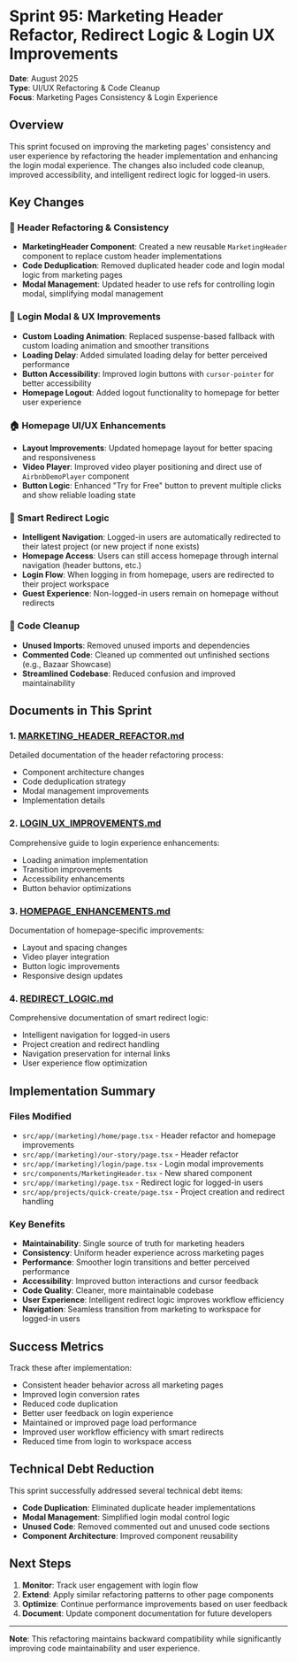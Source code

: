 # Sprint 95: Marketing Header Refactor, Redirect Logic & Login UX Improvements

**Date**: August 2025  
**Type**: UI/UX Refactoring & Code Cleanup  
**Focus**: Marketing Pages Consistency & Login Experience

## Overview

This sprint focused on improving the marketing pages' consistency and user experience by refactoring the header implementation and enhancing the login modal experience. The changes also included code cleanup, improved accessibility, and intelligent redirect logic for logged-in users.

## Key Changes

### 🎯 Header Refactoring & Consistency

- **MarketingHeader Component**: Created a new reusable `MarketingHeader` component to replace custom header implementations
- **Code Deduplication**: Removed duplicated header code and login modal logic from marketing pages
- **Modal Management**: Updated header to use refs for controlling login modal, simplifying modal management

### 🔐 Login Modal & UX Improvements

- **Custom Loading Animation**: Replaced suspense-based fallback with custom loading animation and smoother transitions
- **Loading Delay**: Added simulated loading delay for better perceived performance
- **Button Accessibility**: Improved login buttons with `cursor-pointer` for better accessibility
- **Homepage Logout**: Added logout functionality to homepage for better user experience

### 🏠 Homepage UI/UX Enhancements

- **Layout Improvements**: Updated homepage layout for better spacing and responsiveness
- **Video Player**: Improved video player positioning and direct use of `AirbnbDemoPlayer` component
- **Button Logic**: Enhanced "Try for Free" button to prevent multiple clicks and show reliable loading state

### 🔄 Smart Redirect Logic

- **Intelligent Navigation**: Logged-in users are automatically redirected to their latest project (or new project if none exists)
- **Homepage Access**: Users can still access homepage through internal navigation (header buttons, etc.)
- **Login Flow**: When logging in from homepage, users are redirected to their project workspace
- **Guest Experience**: Non-logged-in users remain on homepage without redirects

### 🧹 Code Cleanup

- **Unused Imports**: Removed unused imports and dependencies
- **Commented Code**: Cleaned up commented out unfinished sections (e.g., Bazaar Showcase)
- **Streamlined Codebase**: Reduced confusion and improved maintainability

## Documents in This Sprint

### 1. [MARKETING_HEADER_REFACTOR.md](./MARKETING_HEADER_REFACTOR.md)

Detailed documentation of the header refactoring process:

- Component architecture changes
- Code deduplication strategy
- Modal management improvements
- Implementation details

### 2. [LOGIN_UX_IMPROVEMENTS.md](./LOGIN_UX_IMPROVEMENTS.md)

Comprehensive guide to login experience enhancements:

- Loading animation implementation
- Transition improvements
- Accessibility enhancements
- Button behavior optimizations

### 3. [HOMEPAGE_ENHANCEMENTS.md](./HOMEPAGE_ENHANCEMENTS.md)

Documentation of homepage-specific improvements:

- Layout and spacing changes
- Video player integration
- Button logic improvements
- Responsive design updates

### 4. [REDIRECT_LOGIC.md](./REDIRECT_LOGIC.md)

Comprehensive documentation of smart redirect logic:

- Intelligent navigation for logged-in users
- Project creation and redirect handling
- Navigation preservation for internal links
- User experience flow optimization

## Implementation Summary

### Files Modified

- `src/app/(marketing)/home/page.tsx` - Header refactor and homepage improvements
- `src/app/(marketing)/our-story/page.tsx` - Header refactor
- `src/app/(marketing)/login/page.tsx` - Login modal improvements
- `src/components/MarketingHeader.tsx` - New shared component
- `src/app/(marketing)/page.tsx` - Redirect logic for logged-in users
- `src/app/projects/quick-create/page.tsx` - Project creation and redirect handling

### Key Benefits

- **Maintainability**: Single source of truth for marketing headers
- **Consistency**: Uniform header experience across marketing pages
- **Performance**: Smoother login transitions and better perceived performance
- **Accessibility**: Improved button interactions and cursor feedback
- **Code Quality**: Cleaner, more maintainable codebase
- **User Experience**: Intelligent redirect logic improves workflow efficiency
- **Navigation**: Seamless transition from marketing to workspace for logged-in users

## Success Metrics

Track these after implementation:

- Consistent header behavior across all marketing pages
- Improved login conversion rates
- Reduced code duplication
- Better user feedback on login experience
- Maintained or improved page load performance
- Improved user workflow efficiency with smart redirects
- Reduced time from login to workspace access

## Technical Debt Reduction

This sprint successfully addressed several technical debt items:

- **Code Duplication**: Eliminated duplicate header implementations
- **Modal Management**: Simplified login modal control logic
- **Unused Code**: Removed commented out and unused code sections
- **Component Architecture**: Improved component reusability

## Next Steps

1. **Monitor**: Track user engagement with login flow
2. **Extend**: Apply similar refactoring patterns to other page components
3. **Optimize**: Continue performance improvements based on user feedback
4. **Document**: Update component documentation for future developers

---

**Note**: This refactoring maintains backward compatibility while significantly improving code maintainability and user experience.
